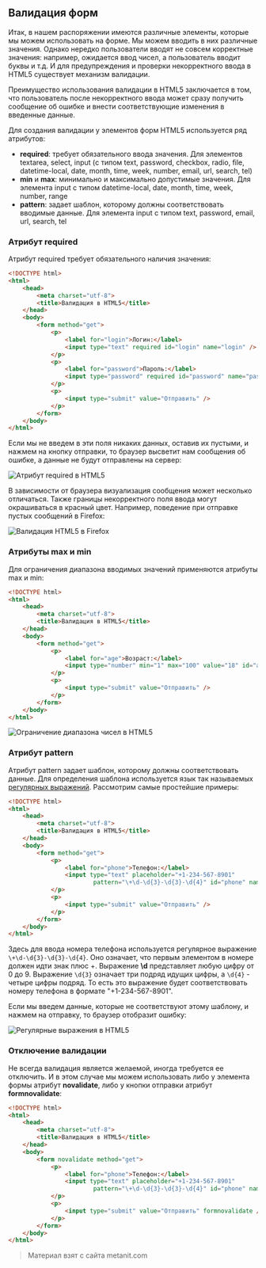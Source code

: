 ## Валидация форм

Итак, в нашем распоряжении имеются различные элементы, которые мы можем использовать на форме. Мы можем вводить в них различные значения. Однако нередко пользователи вводят не совсем корректные значения: например, ожидается ввод чисел, а пользователь вводит буквы и т.д. И для предупреждения и проверки некорректного ввода в HTML5 существует механизм валидации.

Преимущество использования валидации в HTML5 заключается в том, что пользователь после некорректного ввода может сразу получить сообщение об ошибке и внести соответствующие изменения в введенные данные.

Для создания валидации у элементов форм HTML5 используется ряд атрибутов:
- **required**: требует обязательного ввода значения. Для элементов textarea, select, input (с типом text, password, checkbox, radio, 
file, datetime-local, date, month, time, week, number, email, url, search, tel)
- **min** и **max**: минимально и максимально допустимые значения. Для элемента input с типом datetime-local, 
date, month, time, week, number, range
- **pattern**: задает шаблон, которому должны соответствовать вводимые данные. Для элемента input с типом text, password, email, url, search, tel

### Атрибут required

Атрибут required требует обязательного наличия значения:

```html
<!DOCTYPE html>
<html>
    <head>
        <meta charset="utf-8">
        <title>Валидация в HTML5</title>
    </head>
    <body>
        <form method="get">
            <p>
                <label for="login">Логин:</label>
                <input type="text" required id="login" name="login" />
            </p>
            <p>
                <label for="password">Пароль:</label>
                <input type="password" required id="password" name="password" />
            </p>
            <p>
                <input type="submit" value="Отправить" />
            </p>
        </form>
    </body>
</html>
```

Если мы не введем в эти поля никаких данных, оставив их пустыми, и нажмем на кнопку отправки, то браузер высветит нам сообщения об ошибке, а данные не будут отправлены на сервер:

![Атрибут required в HTML5](https://metanit.com/web/html5/pics/2.30.png)

В зависимости от браузера визуализация сообщения может несколько отличаться. Также границы некорректного поля ввода могут окрашиваться в красный цвет. Например, поведение при отправке пустых сообщений в Firefox:

![Валидация HTML5 в Firefox](https://metanit.com/web/html5/pics/2.31.png)

### Атрибуты max и min

Для ограничения диапазона вводимых значений применяются атрибуты max и min:

```html
<!DOCTYPE html>
<html>
    <head>
        <meta charset="utf-8">
        <title>Валидация в HTML5</title>
    </head>
    <body>
        <form method="get">
            <p>
                <label for="age">Возраст:</label>
                <input type="number" min="1" max="100" value="18" id="age" name="age"/>
            </p>
            <p>
                <input type="submit" value="Отправить" />
            </p>
        </form>
    </body>
</html>
```

![Ограничение диапазона чисел в HTML5](https://metanit.com/web/html5/pics/2.32.png)

### Атрибут pattern

Атрибут pattern задает шаблон, которому должны соответствовать данные. Для определения шаблона используется язык так называемых [регулярных выражений](//metanit.com/web/javascript/6.4.php). Рассмотрим самые простейшие примеры:

```html
<!DOCTYPE html>
<html>
    <head>
        <meta charset="utf-8">
        <title>Валидация в HTML5</title>
    </head>
    <body>
        <form method="get">
            <p>
                <label for="phone">Телефон:</label>
                <input type="text" placeholder="+1-234-567-8901" 
                        pattern="\+\d-\d{3}-\d{3}-\d{4}" id="phone" name="phone" />
            </p>
            <p>
                <input type="submit" value="Отправить" />
            </p>
        </form>
    </body>
</html>
```

Здесь для ввода номера телефона используется регулярное выражение `\+\d-\d{3}-\d{3}-\d{4}`. Оно означает, что первым элементом в номере должен идти знак плюс +. Выражение **\d** представляет любую цифру от 0 до 9. Выражение `\d{3}` означает три подряд идущих цифры, а `\d{4}` - четыре цифры подряд. То есть это выражение будет соответствовать номеру телефона в формате "+1-234-567-8901".

Если мы введем данные, которые не соответствуют этому шаблону, и нажмем на отправку, то браузер отобразит ошибку:

![Регулярные выражения в HTML5](https://metanit.com/web/html5/pics/2.33.png)

### Отключение валидации

Не всегда валидация является желаемой, иногда требуется ее отключить. И в этом случае мы можем использовать либо у элемента формы атрибут **novalidate**, либо у кнопки отправки атрибут **formnovalidate**:

```html
<!DOCTYPE html>
<html>
    <head>
        <meta charset="utf-8">
        <title>Валидация в HTML5</title>
    </head>
    <body>
        <form novalidate method="get">
            <p>
                <label for="phone">Телефон:</label>
                <input type="text" placeholder="+1-234-567-8901" 
                        pattern="\+\d-\d{3}-\d{3}-\d{4}" id="phone" name="phone" />
            </p>
            <p>
                <input type="submit" value="Отправить" formnovalidate />
            </p>
        </form>
    </body>
</html>
```


> Материал взят с сайта metanit.com